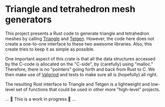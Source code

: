 # Triangle and tetrahedron mesh generators

This project presents a Rust code to generate triangle and tetrahedron meshes by calling [Triangle](https://www.cs.cmu.edu/~quake/triangle.html)
and [Tetgen](http://tetgen.org/). However, the code here does not create a one-to-one interface to these two awesome libraries. Also, this create
tries to keep it as simple as possible.

One important aspect of this crate is that all the data structures accessed by the C-code is allocated on the "C-side", by (carefully) using
"malloc." Therefore, there is no "pointers" going forth and back from Rust to C. We then make use of [Valgrind](https://valgrind.org/) and tests
to make sure all is (hopefully) all right.

The resulting Rust interface to Triangle and Tetgen is a lightweight and low-level set of functions that could be used in other more
"high-level" projects.

... 🚧 This is a work in progress 🚧 ...
